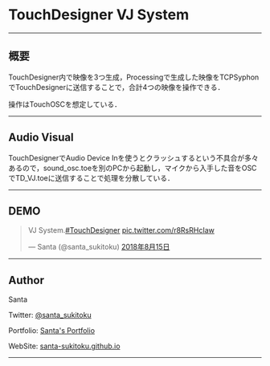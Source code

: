# TouchDesigner VJ System

---

## 概要

TouchDesigner内で映像を3つ生成，Processingで生成した映像をTCPSyphonでTouchDesignerに送信することで，合計4つの映像を操作できる．

操作はTouchOSCを想定している．

---

## Audio Visual

TouchDesignerでAudio Device Inを使うとクラッシュするという不具合が多々あるので，sound_osc.toeを別のPCから起動し，マイクから入手した音をOSCでTD_VJ.toeに送信することで処理を分散している．

---

## DEMO

<blockquote class="twitter-tweet" data-lang="ja"><p lang="und" dir="ltr">VJ System.<a href="https://twitter.com/hashtag/TouchDesigner?src=hash&amp;ref_src=twsrc%5Etfw">#TouchDesigner</a> <a href="https://t.co/r8RsRHcIaw">pic.twitter.com/r8RsRHcIaw</a></p>&mdash; Santa (@santa_sukitoku) <a href="https://twitter.com/santa_sukitoku/status/1029735513765232640?ref_src=twsrc%5Etfw">2018年8月15日</a></blockquote>

---

## Author
Santa

Twitter: [@santa_sukitoku](https://twitter.com/santa_sukitoku)

Portfolio: [Santa's Portfolio](https://sukitokuportfolio.wordpress.com/portfolio/)

WebSite: [santa-sukitoku.github.io](https://santa-sukitoku.github.io/)

---

